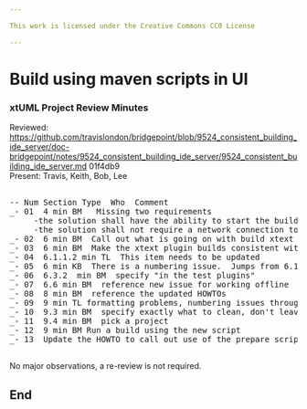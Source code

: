 ```yaml
---

This work is licensed under the Creative Commons CC0 License

---
```


# Build using maven scripts in UI
### xtUML Project Review Minutes

Reviewed: https://github.com/travislondon/bridgepoint/blob/9524_consistent_building_ide_server/doc-bridgepoint/notes/9524_consistent_building_ide_server/9524_consistent_building_ide_server.md 01f4db9  
Present: Travis, Keith, Bob, Lee

<pre>

-- Num Section Type  Who  Comment
_- 01  4 min BM   Missing two requirements
     -the solution shall have the ability to start the build from the command line 
     -the solution shall not require a network connection to perform the build   
_- 02  6 min BM  Call out what is going on with build xtext
_- 03  6 min BM  Make the xtext plugin builds consistent with the rest of the plugins
_- 04  6.1.1.2 min TL  This item needs to be updated
_- 05  6 min KB  There is a numbering issue.  Jumps from 6.1 to 6.3
_- 06  6.3.2  min BM  specify "in the test plugins"
_- 07  6.6 min BM  reference new issue for working offline
_- 08  8 min BM  reference the updated HOWTOs
_- 09  9 min TL formatting problems, numbering issues throughout
_- 10  9.3 min BM  specify exactly what to clean, don't leave it to the user to decide
_- 11  9.4 min BM  pick a project
_- 12  9 min BM Run a build using the new script
_- 13  Update the HOWTO to call out use of the prepare scripts

</pre>
   
No major observations, a re-review is not required.
 
End
---
